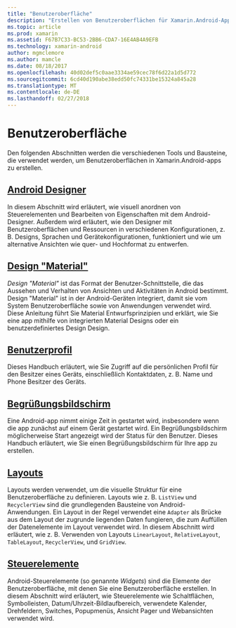 ```yaml
---
title: "Benutzeroberfläche"
description: "Erstellen von Benutzeroberflächen für Xamarin.Android-Apps"
ms.topic: article
ms.prod: xamarin
ms.assetid: F67B7C33-BC53-2BB6-CDA7-16E4AB4A9EFB
ms.technology: xamarin-android
author: mgmclemore
ms.author: mamcle
ms.date: 08/18/2017
ms.openlocfilehash: 40d02def5c0aae3334ae59cec78f6d22a1d5d772
ms.sourcegitcommit: 6cd40d190abe38edd50fc74331be15324a845a28
ms.translationtype: MT
ms.contentlocale: de-DE
ms.lasthandoff: 02/27/2018
---
```

# <a name="user-interface"></a>Benutzeroberfläche

Den folgenden Abschnitten werden die verschiedenen Tools und Bausteine, die verwendet werden, um Benutzeroberflächen in Xamarin.Android-apps zu erstellen.

## <a name="android-designerandroiduser-interfaceandroid-designerindexmd"></a>[Android Designer](~/android/user-interface/android-designer/index.md)

In diesem Abschnitt wird erläutert, wie visuell anordnen von Steuerelementen und Bearbeiten von Eigenschaften mit dem Android-Designer. Außerdem wird erläutert, wie den Designer mit Benutzeroberflächen und Ressourcen in verschiedenen Konfigurationen, z. B. Designs, Sprachen und Gerätekonfigurationen, funktioniert und wie um alternative Ansichten wie quer- und Hochformat zu entwerfen.

## <a name="material-themeandroiduser-interfacematerial-thememd"></a>[Design "Material"](~/android/user-interface/material-theme.md)

*Design "Material"* ist das Format der Benutzer-Schnittstelle, die das Aussehen und Verhalten von Ansichten und Aktivitäten in Android bestimmt. Design "Material" ist in der Android-Geräten integriert, damit sie vom System Benutzeroberfläche sowie von Anwendungen verwendet wird. Diese Anleitung führt Sie Material Entwurfsprinzipien und erklärt, wie Sie eine app mithilfe von integrierten Material Designs oder ein benutzerdefiniertes Design Design.

## <a name="user-profileandroiduser-interfaceuser-profilemd"></a>[Benutzerprofil](~/android/user-interface/user-profile.md)

Dieses Handbuch erläutert, wie Sie Zugriff auf die persönlichen Profil für den Besitzer eines Geräts, einschließlich Kontaktdaten, z. B. Name und Phone Besitzer des Geräts.

## <a name="splash-screenandroiduser-interfacesplash-screenmd"></a>[Begrüßungsbildschirm](~/android/user-interface/splash-screen.md)

Eine Android-app nimmt einige Zeit in gestartet wird, insbesondere wenn die app zunächst auf einem Gerät gestartet wird. Ein Begrüßungsbildschirm möglicherweise Start angezeigt wird der Status für den Benutzer. Dieses Handbuch erläutert, wie Sie einen Begrüßungsbildschirm für Ihre app zu erstellen.

## <a name="layoutsandroiduser-interfacelayoutsindexmd"></a>[Layouts](~/android/user-interface/layouts/index.md)

Layouts werden verwendet, um die visuelle Struktur für eine Benutzeroberfläche zu definieren.
Layouts wie z. B. `ListView` und `RecyclerView` sind die grundlegenden Bausteine von Android-Anwendungen. Ein Layout in der Regel verwendet eine `Adapter` als Brücke aus dem Layout der zugrunde liegenden Daten fungieren, die zum Auffüllen der Datenelemente im Layout verwendet wird. In diesem Abschnitt wird erläutert, wie z. B. Verwenden von Layouts `LinearLayout`, `RelativeLayout`, `TableLayout`, `RecyclerView`, und `GridView`.

## <a name="controlsandroiduser-interfacecontrolsindexmd"></a>[Steuerelemente](~/android/user-interface/controls/index.md)

Android-Steuerelemente (so genannte *Widgets*) sind die Elemente der Benutzeroberfläche, mit denen Sie eine Benutzeroberfläche erstellen. In diesem Abschnitt wird erläutert, wie Steuerelemente wie Schaltflächen, Symbolleisten, Datum/Uhrzeit-Bildlaufbereich, verwendete Kalender, Drehfeldern, Switches, Popupmenüs, Ansicht Pager und Webansichten verwendet wird.

